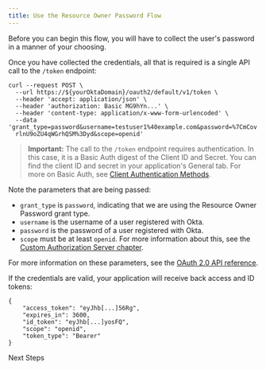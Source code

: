 ```yaml
---
title: Use the Resource Owner Password Flow
---
```


Before you can begin this flow, you will have to collect the user's password in a manner of your choosing.

Once you have collected the credentials, all that is required is a single API call to the `/token` endpoint:

```
curl --request POST \
  --url https://${yourOktaDomain}/oauth2/default/v1/token \
  --header 'accept: application/json' \
  --header 'authorization: Basic MG9hYn...' \
  --header 'content-type: application/x-www-form-urlencoded' \
  --data 'grant_type=password&username=testuser1%40example.com&password=%7CmCov
  rlnU9oZU4qWGrhQSM%3Dyd&scope=openid'
```

> **Important:** The call to the `/token` endpoint requires authentication. In this case, it is a Basic Auth digest of the Client ID and Secret. You can find the client ID and secret in your application's General tab. For more on Basic Auth, see [Client Authentication Methods](/docs/reference/api/oidc/#client-authentication-methods).

Note the parameters that are being passed:

- `grant_type` is `password`, indicating that we are using the Resource Owner Password grant type.
- `username` is the username of a user registered with Okta.
- `password` is the password of a user registered with Okta.
- `scope` must be at least `openid`. For more information about this, see the [Custom Authorization Server chapter](/docs/guides/customize-authz-server/create-scopes/).

For more information on these parameters, see the [OAuth 2.0 API reference](/docs/reference/api/oidc/#token).

If the credentials are valid, your application will receive back access and ID tokens:

```
{
    "access_token": "eyJhb[...]56Rg",
    "expires_in": 3600,
    "id_token": "eyJhb[...]yosFQ",
    "scope": "openid",
    "token_type": "Bearer"
}
```

<NextSectionLink>Next Steps</NextSectionLink>
